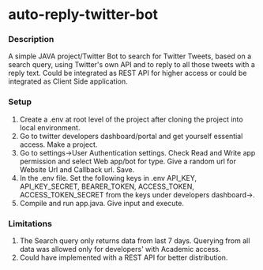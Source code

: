 # auto-reply-twitter-bot

### Description

A simple JAVA project/Twitter Bot to search for Twitter Tweets, based on a search query, using Twitter's own API and to reply to all those tweets with a reply text. Could be integrated as REST API for higher access or could be integrated as Client Side application.

### Setup
1. Create a .env at root level of the project after cloning the project into local environment.
2. Go to twitter developers dashboard/portal and get yourself essential access. Make a project.
3. Go to settings->User Authentication settings. Check Read and Write app permission and select Web app/bot for type. Give a random url for Website Url and Callback url. Save.
4. In the .env file. Set the following keys in .env API_KEY, API_KEY_SECRET, BEARER_TOKEN, ACCESS_TOKEN, ACCESS_TOKEN_SECRET from the keys under developers dashboard-><project-name>.
5. Compile and run app.java. Give input and execute.
### Limitations

1. The Search query only returns data from last 7 days. Querying from all data was allowed only for developers' with Academic access.
2. Could have implemented with a REST API for better distribution.
